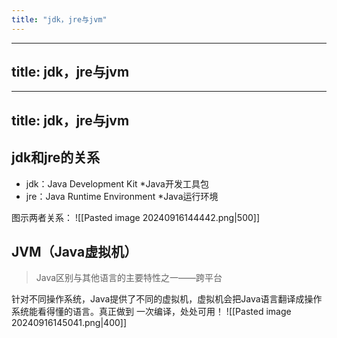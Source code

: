 ```yaml
---
title: "jdk，jre与jvm"
---
```

---
title: jdk，jre与jvm
---
---
title: jdk，jre与jvm
---
## jdk和jre的关系
- jdk：Java Development Kit *Java开发工具包
- jre：Java Runtime Environment *Java运行环境

图示两者关系：
![[Pasted image 20240916144442.png|500]]

## JVM（Java虚拟机）
> Java区别与其他语言的主要特性之一——跨平台

针对不同操作系统，Java提供了不同的虚拟机，虚拟机会把Java语言翻译成操作系统能看得懂的语言。真正做到 一次编译，处处可用！
![[Pasted image 20240916145041.png|400]]
